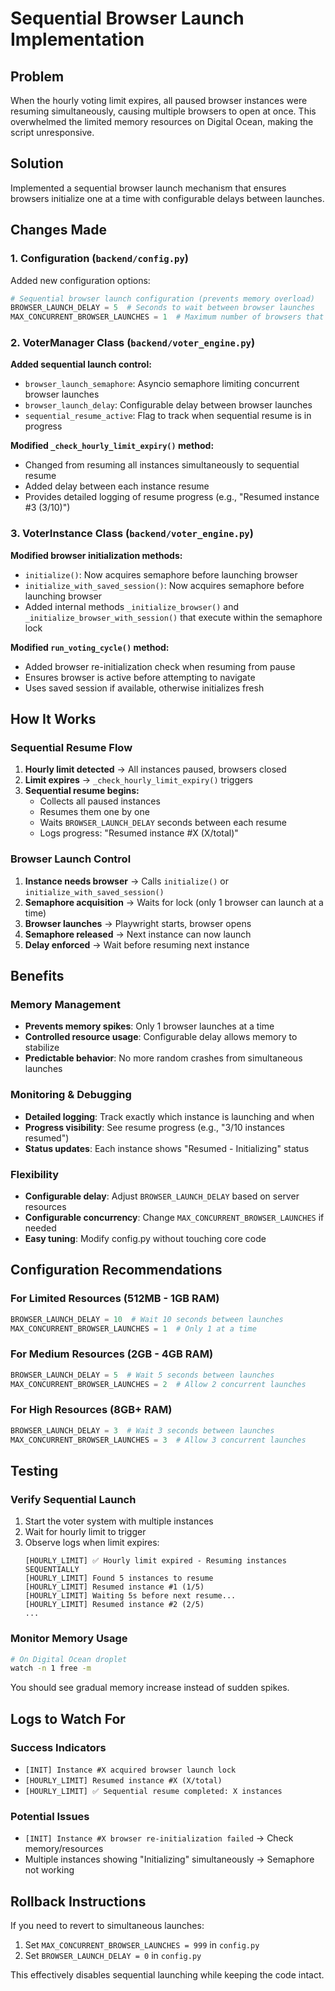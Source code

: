 # Sequential Browser Launch Implementation

## Problem
When the hourly voting limit expires, all paused browser instances were resuming simultaneously, causing multiple browsers to open at once. This overwhelmed the limited memory resources on Digital Ocean, making the script unresponsive.

## Solution
Implemented a sequential browser launch mechanism that ensures browsers initialize one at a time with configurable delays between launches.

## Changes Made

### 1. Configuration (`backend/config.py`)
Added new configuration options:
```python
# Sequential browser launch configuration (prevents memory overload)
BROWSER_LAUNCH_DELAY = 5  # Seconds to wait between browser launches
MAX_CONCURRENT_BROWSER_LAUNCHES = 1  # Maximum number of browsers that can launch simultaneously
```

### 2. VoterManager Class (`backend/voter_engine.py`)
**Added sequential launch control:**
- `browser_launch_semaphore`: Asyncio semaphore limiting concurrent browser launches
- `browser_launch_delay`: Configurable delay between browser launches
- `sequential_resume_active`: Flag to track when sequential resume is in progress

**Modified `_check_hourly_limit_expiry()` method:**
- Changed from resuming all instances simultaneously to sequential resume
- Added delay between each instance resume
- Provides detailed logging of resume progress (e.g., "Resumed instance #3 (3/10)")

### 3. VoterInstance Class (`backend/voter_engine.py`)
**Modified browser initialization methods:**
- `initialize()`: Now acquires semaphore before launching browser
- `initialize_with_saved_session()`: Now acquires semaphore before launching browser
- Added internal methods `_initialize_browser()` and `_initialize_browser_with_session()` that execute within the semaphore lock

**Modified `run_voting_cycle()` method:**
- Added browser re-initialization check when resuming from pause
- Ensures browser is active before attempting to navigate
- Uses saved session if available, otherwise initializes fresh

## How It Works

### Sequential Resume Flow
1. **Hourly limit detected** → All instances paused, browsers closed
2. **Limit expires** → `_check_hourly_limit_expiry()` triggers
3. **Sequential resume begins:**
   - Collects all paused instances
   - Resumes them one by one
   - Waits `BROWSER_LAUNCH_DELAY` seconds between each resume
   - Logs progress: "Resumed instance #X (X/total)"

### Browser Launch Control
1. **Instance needs browser** → Calls `initialize()` or `initialize_with_saved_session()`
2. **Semaphore acquisition** → Waits for lock (only 1 browser can launch at a time)
3. **Browser launches** → Playwright starts, browser opens
4. **Semaphore released** → Next instance can now launch
5. **Delay enforced** → Wait before resuming next instance

## Benefits

### Memory Management
- **Prevents memory spikes**: Only 1 browser launches at a time
- **Controlled resource usage**: Configurable delay allows memory to stabilize
- **Predictable behavior**: No more random crashes from simultaneous launches

### Monitoring & Debugging
- **Detailed logging**: Track exactly which instance is launching and when
- **Progress visibility**: See resume progress (e.g., "3/10 instances resumed")
- **Status updates**: Each instance shows "Resumed - Initializing" status

### Flexibility
- **Configurable delay**: Adjust `BROWSER_LAUNCH_DELAY` based on server resources
- **Configurable concurrency**: Change `MAX_CONCURRENT_BROWSER_LAUNCHES` if needed
- **Easy tuning**: Modify config.py without touching core code

## Configuration Recommendations

### For Limited Resources (512MB - 1GB RAM)
```python
BROWSER_LAUNCH_DELAY = 10  # Wait 10 seconds between launches
MAX_CONCURRENT_BROWSER_LAUNCHES = 1  # Only 1 at a time
```

### For Medium Resources (2GB - 4GB RAM)
```python
BROWSER_LAUNCH_DELAY = 5  # Wait 5 seconds between launches
MAX_CONCURRENT_BROWSER_LAUNCHES = 2  # Allow 2 concurrent launches
```

### For High Resources (8GB+ RAM)
```python
BROWSER_LAUNCH_DELAY = 3  # Wait 3 seconds between launches
MAX_CONCURRENT_BROWSER_LAUNCHES = 3  # Allow 3 concurrent launches
```

## Testing

### Verify Sequential Launch
1. Start the voter system with multiple instances
2. Wait for hourly limit to trigger
3. Observe logs when limit expires:
   ```
   [HOURLY_LIMIT] ✅ Hourly limit expired - Resuming instances SEQUENTIALLY
   [HOURLY_LIMIT] Found 5 instances to resume
   [HOURLY_LIMIT] Resumed instance #1 (1/5)
   [HOURLY_LIMIT] Waiting 5s before next resume...
   [HOURLY_LIMIT] Resumed instance #2 (2/5)
   ...
   ```

### Monitor Memory Usage
```bash
# On Digital Ocean droplet
watch -n 1 free -m
```
You should see gradual memory increase instead of sudden spikes.

## Logs to Watch For

### Success Indicators
- `[INIT] Instance #X acquired browser launch lock`
- `[HOURLY_LIMIT] Resumed instance #X (X/total)`
- `[HOURLY_LIMIT] ✅ Sequential resume completed: X instances`

### Potential Issues
- `[INIT] Instance #X browser re-initialization failed` → Check memory/resources
- Multiple instances showing "Initializing" simultaneously → Semaphore not working

## Rollback Instructions

If you need to revert to simultaneous launches:
1. Set `MAX_CONCURRENT_BROWSER_LAUNCHES = 999` in `config.py`
2. Set `BROWSER_LAUNCH_DELAY = 0` in `config.py`

This effectively disables sequential launching while keeping the code intact.
